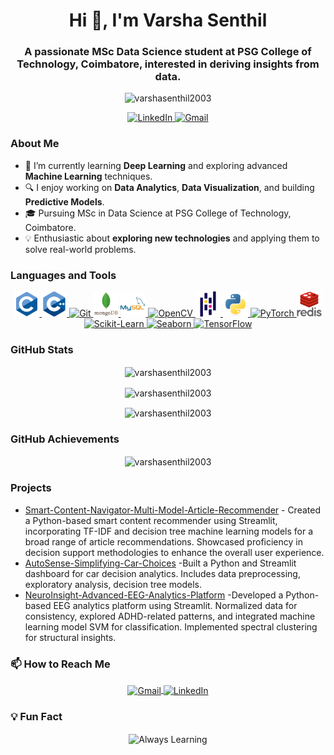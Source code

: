 <h1 align="center">Hi 👋, I'm Varsha Senthil</h1>
<h3 align="center">A passionate MSc Data Science student at PSG College of Technology, Coimbatore, interested in deriving insights from data.</h3>

<p align="center">
  <img src="https://komarev.com/ghpvc/?username=varshasenthil2003&label=Profile%20views&color=0e75b6&style=flat" alt="varshasenthil2003" />
</p>

<p align="center">
  <a href="https://linkedin.com/in/varsha-senthil-9b9b87245" target="blank">
    <img src="https://img.shields.io/badge/-LinkedIn-%230077B5?style=for-the-badge&logo=linkedin&logoColor=white" alt="LinkedIn" />
  </a>
  <a href="mailto:varshasenthil111@gmail.com" target="blank">
    <img src="https://img.shields.io/badge/-Gmail-%23D14836?style=for-the-badge&logo=gmail&logoColor=white" alt="Gmail" />
  </a>
</p>

### About Me
- 🌱 I’m currently learning **Deep Learning** and exploring advanced **Machine Learning** techniques.
- 🔍 I enjoy working on **Data Analytics**, **Data Visualization**, and building **Predictive Models**.
- 🎓 Pursuing MSc in Data Science at PSG College of Technology, Coimbatore.
- 💡 Enthusiastic about **exploring new technologies** and applying them to solve real-world problems.

### Languages and Tools
<p align="center">
  <a href="https://www.cprogramming.com/" target="_blank" rel="noreferrer">
    <img src="https://raw.githubusercontent.com/devicons/devicon/master/icons/c/c-original.svg" alt="C" width="40" height="40" />
  </a> 
  <a href="https://www.w3schools.com/cpp/" target="_blank" rel="noreferrer">
    <img src="https://raw.githubusercontent.com/devicons/devicon/master/icons/cplusplus/cplusplus-original.svg" alt="C++" width="40" height="40" />
  </a> 
  <a href="https://git-scm.com/" target="_blank" rel="noreferrer">
    <img src="https://www.vectorlogo.zone/logos/git-scm/git-scm-icon.svg" alt="Git" width="40" height="40" />
  </a> 
  <a href="https://www.mongodb.com/" target="_blank" rel="noreferrer">
    <img src="https://raw.githubusercontent.com/devicons/devicon/master/icons/mongodb/mongodb-original-wordmark.svg" alt="MongoDB" width="40" height="40" />
  </a> 
  <a href="https://www.mysql.com/" target="_blank" rel="noreferrer">
    <img src="https://raw.githubusercontent.com/devicons/devicon/master/icons/mysql/mysql-original-wordmark.svg" alt="MySQL" width="40" height="40" />
  </a> 
  <a href="https://opencv.org/" target="_blank" rel="noreferrer">
    <img src="https://www.vectorlogo.zone/logos/opencv/opencv-icon.svg" alt="OpenCV" width="40" height="40" />
  </a> 
  <a href="https://pandas.pydata.org/" target="_blank" rel="noreferrer">
    <img src="https://raw.githubusercontent.com/devicons/devicon/2ae2a900d2f041da66e950e4d48052658d850630/icons/pandas/pandas-original.svg" alt="Pandas" width="40" height="40" />
  </a> 
  <a href="https://www.python.org" target="_blank" rel="noreferrer">
    <img src="https://raw.githubusercontent.com/devicons/devicon/master/icons/python/python-original.svg" alt="Python" width="40" height="40" />
  </a> 
  <a href="https://pytorch.org/" target="_blank" rel="noreferrer">
    <img src="https://www.vectorlogo.zone/logos/pytorch/pytorch-icon.svg" alt="PyTorch" width="40" height="40" />
  </a> 
  <a href="https://redis.io" target="_blank" rel="noreferrer">
    <img src="https://raw.githubusercontent.com/devicons/devicon/master/icons/redis/redis-original-wordmark.svg" alt="Redis" width="40" height="40" />
  </a> 
  <a href="https://scikit-learn.org/" target="_blank" rel="noreferrer">
    <img src="https://upload.wikimedia.org/wikipedia/commons/0/05/Scikit_learn_logo_small.svg" alt="Scikit-Learn" width="40" height="40" />
  </a> 
  <a href="https://seaborn.pydata.org/" target="_blank" rel="noreferrer">
    <img src="https://seaborn.pydata.org/_images/logo-mark-lightbg.svg" alt="Seaborn" width="40" height="40" />
  </a> 
  <a href="https://www.tensorflow.org" target="_blank" rel="noreferrer">
    <img src="https://www.vectorlogo.zone/logos/tensorflow/tensorflow-icon.svg" alt="TensorFlow" width="40" height="40" />
  </a> 
</p>

### GitHub Stats
<p align="center">
  <img align="center" src="https://github-readme-stats.vercel.app/api?username=varshasenthil2003&show_icons=true&locale=en" alt="varshasenthil2003" />
</p>

<p align="center">
  <img align="center" src="https://github-readme-streak-stats.herokuapp.com/?user=varshasenthil2003&theme=default" alt="varshasenthil2003" />
</p>

<p align="center">
  <img align="center" src="https://github-readme-stats.vercel.app/api/top-langs?username=varshasenthil2003&show_icons=true&locale=en&layout=compact" alt="varshasenthil2003" />
</p>

### GitHub Achievements
<p align="center">
  <img align="center" src="https://github-profile-trophy.vercel.app/?username=varshasenthil2003&column=7&theme=onedark" alt="varshasenthil2003" />
</p>

### Projects
<ul>
  <li><a href="https://github.com/varshasenthil2003/Smart-Content-Navigator-Article-Recommender-">Smart-Content-Navigator-Multi-Model-Article-Recommender</a> - Created a Python-based smart content recommender using Streamlit, incorporating TF-IDF and decision tree machine learning models for a broad range of article recommendations. Showcased proficiency in decision support methodologies to enhance the overall user experience.</li>
  <li><a href="https://github.com/varshasenthil2003/AutoSense-Simplifying-Car-Choices-">AutoSense-Simplifying-Car-Choices</a> -Built a Python and Streamlit dashboard for car decision analytics. Includes data preprocessing, exploratory analysis, decision tree models.</li>
  <li><a href="https://github.com/varshasenthil2003/NeuroInsight-Advanced-EEG-Analytics-Platform-">NeuroInsight-Advanced-EEG-Analytics-Platform</a> -Developed a Python-based EEG analytics platform using Streamlit. Normalized data for consistency, explored ADHD-related patterns, and integrated machine learning model SVM for classification. Implemented spectral clustering for structural insights.</li>
</ul>

### 📫 How to Reach Me
<p align="center">
  <a href="mailto:varshasenthil111@gmail.com" target="blank">
    <img align="center" src="https://img.shields.io/badge/-Gmail-%23D14836?style=for-the-badge&logo=gmail&logoColor=white" alt="Gmail" />
  </a>
  <a href="https://linkedin.com/in/varsha-senthil-9b9b87245" target="blank">
    <img align="center" src="https://img.shields.io/badge/-LinkedIn-%230077B5?style=for-the-badge&logo=linkedin&logoColor=white" alt="LinkedIn" />
  </a>
</p>

### 💡 Fun Fact
<p align="center">
  <img align="center" src="https://img.shields.io/badge/-Always%20Learning-brightgreen?style=for-the-badge" alt="Always Learning" />
</p>
